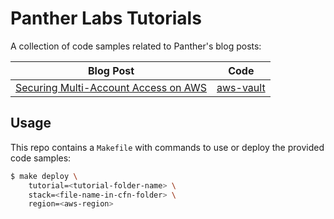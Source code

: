 # Panther Labs Tutorials

A collection of code samples related to Panther's blog posts:

| Blog Post        | Code           
| ------------- |:-------------:|
| [Securing Multi-Account Access on AWS](https://medium.com/panther-labs/tutorial-securing-multi-account-access-on-aws-763c968bd4ce)      | [aws-vault](https://github.com/panther-labs/tutorials/tree/master/aws-vault) |

## Usage

This repo contains a `Makefile` with commands to use or deploy the provided code samples:

```bash
$ make deploy \
    tutorial=<tutorial-folder-name> \
    stack=<file-name-in-cfn-folder> \
    region=<aws-region>
```
